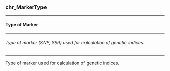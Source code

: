 ### chr_MarkerType



------
#### Type of Marker



------
###### Type of marker (SNP, SSR) used for calculation of genetic indices.



------
Type of marker used for calculation of genetic indices.